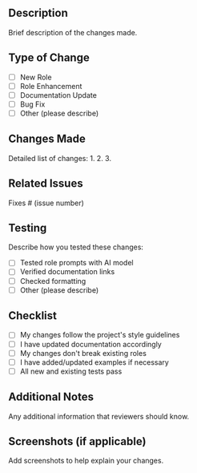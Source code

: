 ## Description
Brief description of the changes made.

## Type of Change
- [ ] New Role
- [ ] Role Enhancement
- [ ] Documentation Update
- [ ] Bug Fix
- [ ] Other (please describe)

## Changes Made
Detailed list of changes:
1. 
2. 
3. 

## Related Issues
Fixes # (issue number)

## Testing
Describe how you tested these changes:
- [ ] Tested role prompts with AI model
- [ ] Verified documentation links
- [ ] Checked formatting
- [ ] Other (please describe)

## Checklist
- [ ] My changes follow the project's style guidelines
- [ ] I have updated documentation accordingly
- [ ] My changes don't break existing roles
- [ ] I have added/updated examples if necessary
- [ ] All new and existing tests pass

## Additional Notes
Any additional information that reviewers should know.

## Screenshots (if applicable)
Add screenshots to help explain your changes.